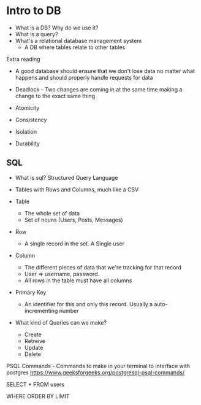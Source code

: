 # Intro to DB
- What is a DB? Why do we use it?
- What is a query?
- What's a relational database management system 
  - A DB where tables relate to other tables 

Extra reading 
- A good database should ensure that we don't lose data no matter what happens and should properly handle requests for data 
- Deadlock - Two changes are coming in at the same time making a change to the exact same thing 

- Atomicity 
- Consistency
- Isolation 
- Durability 

## SQL
- What is sql? Structured Query Language
- Tables with Rows and Columns, much like a CSV
- Table 
    - The whole set of data
    - Set of nouns (Users, Posts, Messages)
- Row 
    - A single record in the set. A Single user 
- Column 
    - The different pieces of data that we're tracking for that record 
    - User => username, password. 
    - All rows in the table must have all columns 
- Primary Key 
    - An identifier for this and only this record. 
    Usually a auto-incrementing number

- What kind of Queries can we make?
    - Create 
    - Retreive 
    - Update
    - Delete

PSQL Commands - Commands to make in your terminal to interface with postgres
https://www.geeksforgeeks.org/postgresql-psql-commands/

SELECT 
*
FROM users 

WHERE
ORDER BY 
LIMIT 


